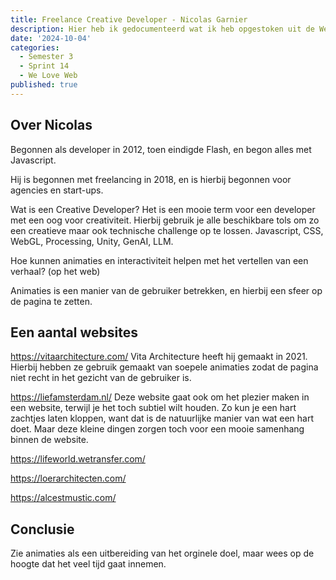```yaml
---
title: Freelance Creative Developer - Nicolas Garnier
description: Hier heb ik gedocumenteerd wat ik heb opgestoken uit de We Love Web van Nicolas Garnier.
date: '2024-10-04'
categories:
  - Semester 3
  - Sprint 14
  - We Love Web
published: true
---
```


## Over Nicolas
Begonnen als developer in 2012, toen eindigde Flash, en begon alles met Javascript.

Hij is begonnen met freelancing in 2018, en is hierbij begonnen voor agencies en start-ups.

Wat is een Creative Developer?
Het is een mooie term voor een developer met een oog voor creativiteit.
Hierbij gebruik je alle beschikbare tols om zo een creatieve maar ook technische challenge op te lossen.
Javascript, CSS, WebGL, Processing, Unity, GenAI, LLM.

Hoe kunnen animaties en interactiviteit helpen met het vertellen van een verhaal? (op het web)

Animaties is een manier van de gebruiker betrekken, en hierbij een sfeer op de pagina te zetten.

## Een aantal websites
https://vitaarchitecture.com/
Vita Architecture heeft hij gemaakt in 2021. Hierbij hebben ze gebruik gemaakt van soepele animaties zodat
de pagina niet recht in het gezicht van de gebruiker is.

https://liefamsterdam.nl/
Deze website gaat ook om het plezier maken in een website, terwijl je het toch subtiel wilt houden. Zo kun je
een hart zachtjes laten kloppen, want dat is de natuurlijke manier van wat een hart doet. Maar deze kleine 
dingen zorgen toch voor een mooie samenhang binnen de website.

https://lifeworld.wetransfer.com/

https://loerarchitecten.com/

https://alcestmustic.com/

## Conclusie
Zie animaties als een uitbereiding van het orginele doel, maar wees op de hoogte dat het veel tijd gaat innemen.
